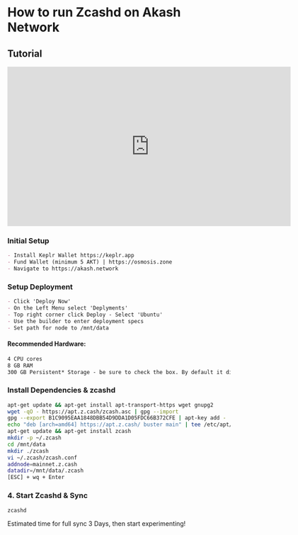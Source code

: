 # How to run Zcashd on Akash Network 

## Tutorial

<iframe width="640" height="360" src="https://www.youtube.com/embed/SVekeNU6_-g" frameborder="0" allow="accelerometer; autoplay; encrypted-media; gyroscope; picture-in-picture" allowfullscreen></iframe>

### Initial Setup 

```markdown
- Install Keplr Wallet https://keplr.app
- Fund Wallet (minimum 5 AKT) | https://osmosis.zone 
- Navigate to https://akash.network 
```

### Setup Deployment

```markdown
- Click 'Deploy Now'
- On the Left Menu select 'Deplyments'
- Top right corner click Deploy - Select 'Ubuntu'
- Use the builder to enter deployment specs
- Set path for node to /mnt/data
```

#### Recommended Hardware: 

```markdown
4 CPU cores
8 GB RAM
300 GB Persistent* Storage - be sure to check the box. By default it displays ephemeral storage.
```


### Install Dependencies & zcashd 

```bash
apt-get update && apt-get install apt-transport-https wget gnupg2
wget -qO - https://apt.z.cash/zcash.asc | gpg --import
gpg --export B1C9095EAA1848DBB54D9DDA1D05FDC66B372CFE | apt-key add -
echo "deb [arch=amd64] https://apt.z.cash/ buster main" | tee /etc/apt/sources.list.d/zcash.list
apt-get update && apt-get install zcash
mkdir -p ~/.zcash
cd /mnt/data
mkdir ./zcash
vi ~/.zcash/zcash.conf
addnode=mainnet.z.cash
datadir=/mnt/data/.zcash
[ESC] + wq + Enter
```

### 4. Start Zcashd & Sync

`zcashd`

Estimated time for full sync 3 Days, then start experimenting! 
